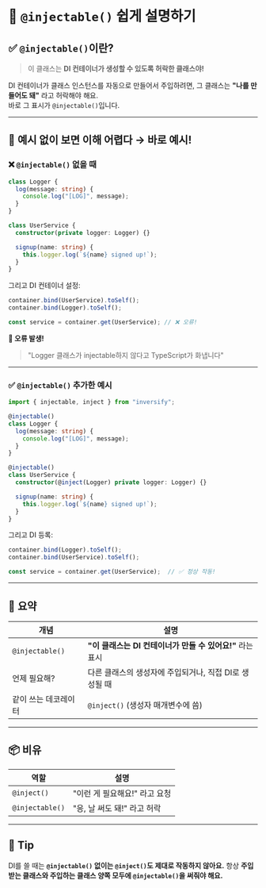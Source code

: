 # 💠 `@injectable()` 쉽게 설명하기

## ✅ `@injectable()`이란?

> 이 클래스는 **DI 컨테이너가 생성할 수 있도록 허락한 클래스야!**

DI 컨테이너가 클래스 인스턴스를 자동으로 만들어서 주입하려면, 그 클래스는 **"나를 만들어도 돼"** 라고 허락해야 해요.  
바로 그 표시가 `@injectable()`입니다.

---

## 🧩 예시 없이 보면 이해 어렵다 → 바로 예시!

### ❌ `@injectable()` 없을 때

```ts
class Logger {
  log(message: string) {
    console.log("[LOG]", message);
  }
}

class UserService {
  constructor(private logger: Logger) {}

  signup(name: string) {
    this.logger.log(`${name} signed up!`);
  }
}
```

그리고 DI 컨테이너 설정:

```ts
container.bind(UserService).toSelf();
container.bind(Logger).toSelf();

const service = container.get(UserService); // ❌ 오류!
```

**🚫 오류 발생!**  
> "Logger 클래스가 injectable하지 않다고 TypeScript가 화냅니다"

---

### ✅ `@injectable()` 추가한 예시

```ts
import { injectable, inject } from "inversify";

@injectable()
class Logger {
  log(message: string) {
    console.log("[LOG]", message);
  }
}

@injectable()
class UserService {
  constructor(@inject(Logger) private logger: Logger) {}

  signup(name: string) {
    this.logger.log(`${name} signed up!`);
  }
}
```

그리고 DI 등록:

```ts
container.bind(Logger).toSelf();
container.bind(UserService).toSelf();

const service = container.get(UserService);  // ✅ 정상 작동!
```

---

## 🔑 요약

| 개념 | 설명 |
|------|------|
| `@injectable()` | **"이 클래스는 DI 컨테이너가 만들 수 있어요!"** 라는 표시 |
| 언제 필요해? | 다른 클래스의 생성자에 주입되거나, 직접 DI로 생성될 때 |
| 같이 쓰는 데코레이터 | `@inject()` (생성자 매개변수에 씀) |

---

## 📦 비유

| 역할 | 설명 |
|------|------|
| `@inject()` | "이런 게 필요해요!" 라고 요청 |
| `@injectable()` | "응, 날 써도 돼!" 라고 허락 |

---

## 🧪 Tip

DI를 쓸 때는 **`@injectable()` 없이는 `@inject()`도 제대로 작동하지 않아요.**
항상 **주입받는 클래스와 주입하는 클래스 양쪽 모두에 `@injectable()`을 써줘야 해요.**